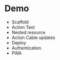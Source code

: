 # Demo 

- Scaffold
- Action Text 
- Nested resource 
- Action Cable updates 
- Deploy 
- Authentication 
- PWA